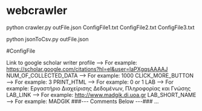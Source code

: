 # webcrawler

python crawler.py outFile.json ConfigFile1.txt ConfigFile2.txt ConfigFile3.txt  

python jsonToCsv.py outFile.json



#ConfigFile

Link to google scholar writer profile --> For example: https://scholar.google.com/citations?hl=el&user=IaPXgqsAAAAJ
NUM_OF_COLLECTED_DATA --> For example: 1000
CLICK_MORE_BUTTON --> For example: 3
PRINT_HTML --> For example: 0 or 1
LAB --> For example: Εργαστήριο Διαχείρισης Δεδομένων, Πληροφορίας και Γνώσης
LAB_LINK --> For example: http://www.madgik.di.uoa.gr
LAB_SHORT_NAME --> For example: MADGIK
###--- Comments Below ---###
...
